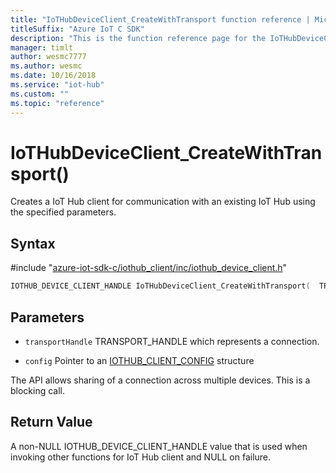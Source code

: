 ```yaml
---                             
title: "IoTHubDeviceClient_CreateWithTransport function reference | Microsoft Docs" 
titleSuffix: "Azure IoT C SDK"            
description: "This is the function reference page for the IoTHubDeviceClient_CreateWithTransport() function in the Azure IoT C SDK. This SDK is used with Azure IoT Hub and Azure IoT Hub Device Provisioning Service"            
manager: timlt                 
author: wesmc7777              
ms.author: wesmc               
ms.date: 10/16/2018                    
ms.service: "iot-hub"             
ms.custom: ""                
ms.topic: "reference"        
---                            
```


# IoTHubDeviceClient_CreateWithTransport()

Creates a IoT Hub client for communication with an existing IoT Hub using the specified parameters.

## Syntax

\#include "[azure-iot-sdk-c/iothub_client/inc/iothub_device_client.h](../iothub-device-client-h.md)"  
```C
IOTHUB_DEVICE_CLIENT_HANDLE IoTHubDeviceClient_CreateWithTransport(  TRANSPORT_HANDLE  C2);
```

## Parameters
* `transportHandle` TRANSPORT_HANDLE which represents a connection. 

* `config` Pointer to an [IOTHUB_CLIENT_CONFIG](../iothub-client-core-common-h.md#iothub_client_config) structure

The API allows sharing of a connection across multiple devices. This is a blocking call.

## Return Value
A non-NULL IOTHUB_DEVICE_CLIENT_HANDLE value that is used when invoking other functions for IoT Hub client and NULL on failure.

